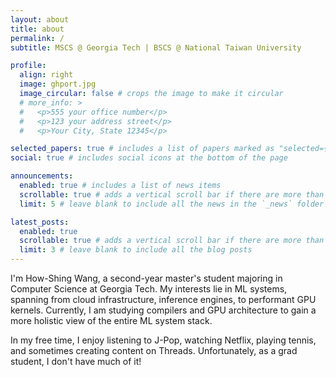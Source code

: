 ```yaml
---
layout: about
title: about
permalink: /
subtitle: MSCS @ Georgia Tech | BSCS @ National Taiwan University

profile:
  align: right
  image: ghport.jpg
  image_circular: false # crops the image to make it circular
  # more_info: >
  #   <p>555 your office number</p>
  #   <p>123 your address street</p>
  #   <p>Your City, State 12345</p>

selected_papers: true # includes a list of papers marked as "selected={true}"
social: true # includes social icons at the bottom of the page

announcements:
  enabled: true # includes a list of news items
  scrollable: true # adds a vertical scroll bar if there are more than 3 news items
  limit: 5 # leave blank to include all the news in the `_news` folder

latest_posts:
  enabled: true
  scrollable: true # adds a vertical scroll bar if there are more than 3 new posts items
  limit: 3 # leave blank to include all the blog posts
---
```


I'm How-Shing Wang, a second-year master's student majoring in Computer Science at Georgia Tech. My interests lie in ML systems, spanning from cloud infrastructure, inference engines, to performant GPU kernels. Currently, I am studying compilers and GPU architecture to gain a more holistic view of the entire ML system stack.

In my free time, I enjoy listening to J-Pop, watching Netflix, playing tennis, and sometimes creating content on Threads. Unfortunately, as a grad student, I don't have much of it!